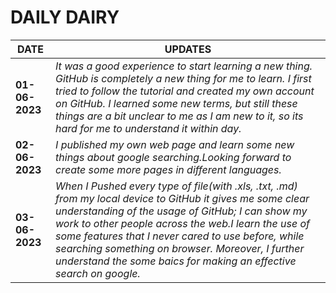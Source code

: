 # DAILY DAIRY

| DATE | UPDATES |
|------|-------- |
|**01-06-2023**|*It was a good experience to start learning a new thing. GitHub is completely  a new thing for me to learn. I first tried to follow the tutorial and created my own account on GitHub. I learned some new terms, but still these things are a bit unclear to me as I am new to it, so its hard for me to understand it within day.*|
|**02-06-2023**|*I published my own web page and learn some new things about google searching.Looking forward to create some more pages in different languages.*|
|**03-06-2023**|*When I Pushed every type of file(with .xls, .txt, .md) from my local device to GitHub it gives me some clear understanding of the usage of GitHub; I can show my work to other people across the web.I learn the use of some features that I never cared to use before, while searching something on browser. Moreover, I further understand the some baics for making an effective search on google.*|
